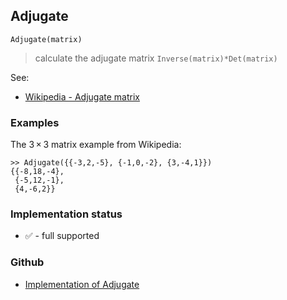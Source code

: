 ## Adjugate

``` 
Adjugate(matrix)
```

> calculate the adjugate matrix `Inverse(matrix)*Det(matrix)`

See:
* [Wikipedia - Adjugate matrix](https://en.wikipedia.org/wiki/Adjugate_matrix)

### Examples

The 3 × 3 matrix example from Wikipedia:

```
>> Adjugate({{-3,2,-5}, {-1,0,-2}, {3,-4,1}}) 
{{-8,18,-4},
 {-5,12,-1},
 {4,-6,2}}
```






### Implementation status

* &#x2705; - full supported

### Github

* [Implementation of Adjugate](https://github.com/axkr/symja_android_library/blob/master/symja_android_library/matheclipse-core/src/main/java/org/matheclipse/core/builtin/LinearAlgebra.java#L691) 
